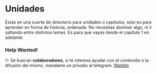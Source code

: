 # Unidades

Estás en una suerte de directorio para unidades o capítulos, esto es para aprender en forma de historia, ordenada. No necesitas dominar algo, ni ir saltando entre distintos temas. Es para que vayas desde el capítulo 1 en adelante.

### Help Wanted! <!-- {docsify-ignore} -->

!> Se buscan **colaboradores**, si te interesa ayudar con el contenido o la difusión del mismo, mandame un privado al telegram: [Walddo](https://t.me/walddo)